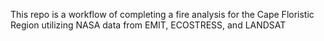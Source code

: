 This repo is a workflow of completing a fire analysis for the Cape Floristic Region utilizing NASA data from EMIT, ECOSTRESS, and LANDSAT
